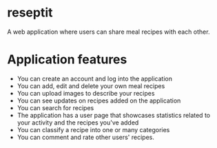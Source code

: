 # reseptit
A web application where users can share meal recipes with each other.

# Application features
- You can create an account and log into the application
- You can add, edit and delete your own meal recipes
- You can upload images to describe your recipes
- You can see updates on recipes added on the application
- You can search for recipes
- The application has a user page that showcases statistics related to your activity and the recipes you've added
- You can classify a recipe into one or many categories
- You can comment and rate other users' recipes.

